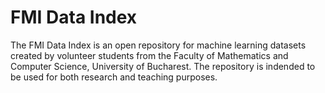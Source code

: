 # FMI Data Index

The FMI Data Index is an open repository for machine learning datasets created by volunteer students from the Faculty of Mathematics and Computer Science, University of Bucharest. The repository is indended to be used for both research and teaching purposes.
